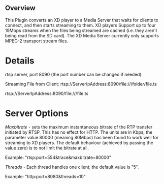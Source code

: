 Overview
--------
<p>This Plugin converts an XD player to a Media Server that waits for clients to connect, and then starts streaming to them.  XD players Support up to four 19Mbps streams when the files being streamed are cached (i.e. they aren't being read from the SD card). The XD Media Server currently only supports MPEG-2 transport stream files.</p>

Details
========
<p>rtsp server, port 8090 (the port number can be changed if needed)</p>
<p>Streaming File from Client: rtsp://ServerIpAddress:8090/file:///folder/file.ts</p>
<p>rtsp://ServerIpAddress:8090/file:///file.ts</p>

Server Options
=================
<p><em>Maxbitrate</em> - sets the maximum instantaneous bitrate of the RTP transfer initiated by RTSP. This has no effect for HTTP. The units are in Kbps; the parameter value 80000 (meaning 80Mbps) has been found to work well for streaming to XD players. The default behaviour (achieved by passing the value zero) is to not limit the bitrate at all.</p>

<p>Example: "rtsp:port=554&trace&maxbitrate=80000"</p>

<p><em>Threads</em> - Each thread handles one client; the default value is "5".</p>

<p>Example: "http:port=8080&threads=10"</p>
